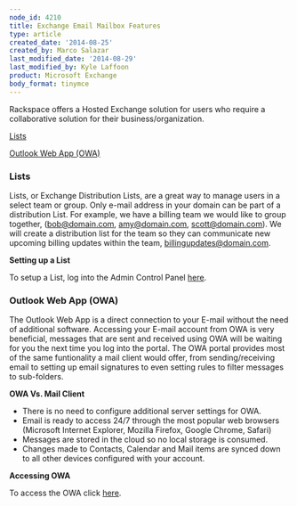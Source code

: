 ```yaml
---
node_id: 4210
title: Exchange Email Mailbox Features
type: article
created_date: '2014-08-25'
created_by: Marco Salazar
last_modified_date: '2014-08-29'
last_modified_by: Kyle Laffoon
product: Microsoft Exchange
body_format: tinymce
---
```


Rackspace offers a Hosted Exchange solution for users who require a
collaborative solution for their business/organization.

<div>

[Lists](lists)

</div>

<div>

[Outlook Web App (OWA)](#owa)

</div>

<div>



</div>

### []()Lists

Lists, or Exchange Distribution Lists, are a great way to manage users
in a select team or group. Only e-mail address in your domain can be
part of a distribution List. For example, we have a billing team we
would like to group together, (bob@domain.com, amy@domain.com,
scott@domain.com). We will create a distribution list for the team so
they can communicate new upcoming billing updates within the team,
billingupdates@domain.com.

**Setting up a List**

To setup a List, log into the Admin Control Panel
[here](https://cp.rackspace.com/Exchange/Mail/Lists/ "here").[
](https://cp.rackspace.com/EmailHosting/Mail/GroupLists "here")



### **[]()Outlook Web App (OWA)**

The Outlook Web App is a direct connection to your E-mail without the
need of additional software. Accessing your E-mail account from OWA is
very beneficial, messages that are sent and received using OWA will be
waiting for you the next time you log into the portal. The OWA portal
provides most of the same funtionality a mail client would offer, from
sending/receiving email to setting up email signatures to even setting
rules to filter messages to sub-folders.

**OWA Vs. Mail Client**

-   There is no need to configure additional server settings for OWA.
-   Email is ready to access 24/7 through the most popular web browsers
    (Microsoft Internet Explorer, Mozilla Firefox, Google
    Chrome, Safari)
-   Messages are stored in the cloud so no local storage is consumed.
-   Changes made to Contacts, Calendar and Mail items are synced down to
    all other devices configured with your account.

**Accessing OWA**

To access the OWA click [here](https://apps.rackspace.com "here").

